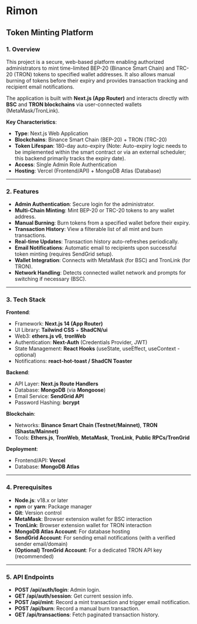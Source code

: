 # Rimon  
## Token Minting Platform  

### 1. Overview  

This project is a secure, web-based platform enabling authorized administrators to mint time-limited BEP-20 (Binance Smart Chain) and TRC-20 (TRON) tokens to specified wallet addresses. It also allows manual burning of tokens before their expiry and provides transaction tracking and recipient email notifications.  

The application is built with **Next.js (App Router)** and interacts directly with **BSC** and **TRON blockchains** via user-connected wallets (MetaMask/TronLink).  

**Key Characteristics**:  
- **Type**: Next.js Web Application  
- **Blockchains**: Binance Smart Chain (BEP-20) + TRON (TRC-20)  
- **Token Lifespan**: 180-day auto-expiry (Note: Auto-expiry logic needs to be implemented within the smart contract or via an external scheduler; this backend primarily tracks the expiry date).  
- **Access**: Single Admin Role Authentication  
- **Hosting**: Vercel (Frontend/API) + MongoDB Atlas (Database)  

---

### 2. Features  

- **Admin Authentication**: Secure login for the administrator.  
- **Multi-Chain Minting**: Mint BEP-20 or TRC-20 tokens to any wallet address.  
- **Manual Burning**: Burn tokens from a specified wallet before their expiry.  
- **Transaction History**: View a filterable list of all mint and burn transactions.  
- **Real-time Updates**: Transaction history auto-refreshes periodically.  
- **Email Notifications**: Automatic email to recipients upon successful token minting (requires SendGrid setup).  
- **Wallet Integration**: Connects with MetaMask (for BSC) and TronLink (for TRON).  
- **Network Handling**: Detects connected wallet network and prompts for switching if necessary (BSC).  

---

### 3. Tech Stack  

**Frontend**:  
- Framework: **Next.js 14 (App Router)**  
- UI Library: **Tailwind CSS** + **ShadCN/ui**  
- Web3: **ethers.js v6**, **tronWeb**  
- Authentication: **Next-Auth** (Credentials Provider, JWT)  
- State Management: **React Hooks** (useState, useEffect, useContext - optional)  
- Notifications: **react-hot-toast / ShadCN Toaster**  

**Backend**:  
- API Layer: **Next.js Route Handlers**  
- Database: **MongoDB** (via **Mongoose**)  
- Email Service: **SendGrid API**  
- Password Hashing: **bcrypt**  

**Blockchain**:  
- Networks: **Binance Smart Chain (Testnet/Mainnet)**, **TRON (Shasta/Mainnet)**  
- Tools: **Ethers.js**, **TronWeb**, **MetaMask**, **TronLink**, **Public RPCs/TronGrid**  

**Deployment**:  
- Frontend/API: **Vercel**  
- Database: **MongoDB Atlas**  

---

### 4. Prerequisites  

- **Node.js**: v18.x or later  
- **npm** or **yarn**: Package manager  
- **Git**: Version control  
- **MetaMask**: Browser extension wallet for BSC interaction  
- **TronLink**: Browser extension wallet for TRON interaction  
- **MongoDB Atlas Account**: For database hosting  
- **SendGrid Account**: For sending email notifications (with a verified sender email/domain)  
- **(Optional)** **TronGrid Account**: For a dedicated TRON API key (recommended)  

---


### 5. API Endpoints  

- **POST /api/auth/login**: Admin login.  
- **GET /api/auth/session**: Get current session info.  
- **POST /api/mint**: Record a mint transaction and trigger email notification.  
- **POST /api/burn**: Record a manual burn transaction.  
- **GET /api/transactions**: Fetch paginated transaction history.  
```  